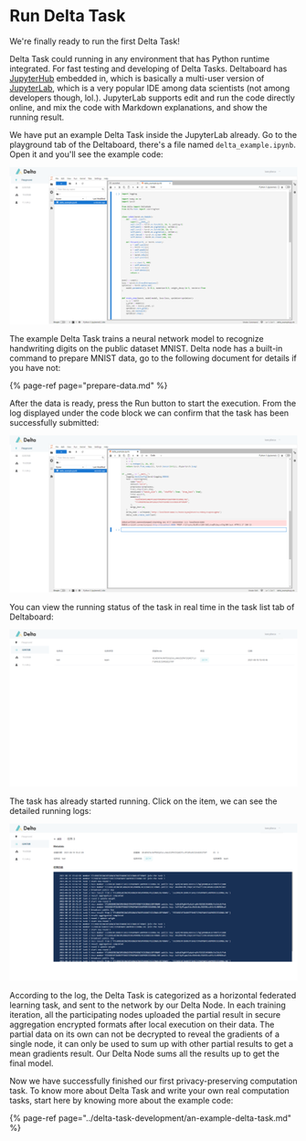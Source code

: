 # Run Delta Task

We're finally ready to run the first Delta Task!

Delta Task could running in any environment that has Python runtime integrated. For fast testing and developing of Delta Tasks. Deltaboard has [JupyterHub](https://jupyter.org/hub) embedded in, which is basically a multi-user version of [JupyterLab](https://jupyter.org/), which is a very popular IDE among data scientists \(not among developers though, lol.\). JupyterLab supports edit and run the code directly online, and mix the code with Markdown explanations, and show the running result.

We have put an example Delta Task  inside the JupyterLab already. Go to the playground tab of the Deltaboard, there's a file named `delta_example.ipynb`. Open it and you'll see the example code:

![](../.gitbook/assets/playground.png)

The example Delta Task trains a neural network model to recognize handwriting digits on the public dataset MNIST. Delta node has a built-in command to prepare MNIST data, go to the following document for details if you have not:

{% page-ref page="prepare-data.md" %}

After the data is ready, press the Run button to start the execution. From the log displayed under the code block we can confirm that the task has been successfully submitted:

![](../.gitbook/assets/submit.png)

 You can view the running status of the task in real time in the task list tab of Deltaboard:

![](../.gitbook/assets/task-list.png)

The task has already started running. Click on the item, we can see the detailed running logs:

![](../.gitbook/assets/task-detail.png)

According to the log, the Delta Task is categorized as a horizontal federated learning task, and sent to the network by our Delta Node. In each training iteration, all the participating nodes uploaded the partial result in secure aggregation encrypted formats after local execution on their data. The partial data on its own can not be decrypted to reveal the gradients of a single node, it can only be used to sum up with other partial results to get a mean gradients result. Our Delta Node sums all the results up to get the final model.

Now we have successfully finished our first privacy-preserving computation task. To know more about Delta Task and write your own real computation tasks, start here by knowing more about the example code:

{% page-ref page="../delta-task-development/an-example-delta-task.md" %}


